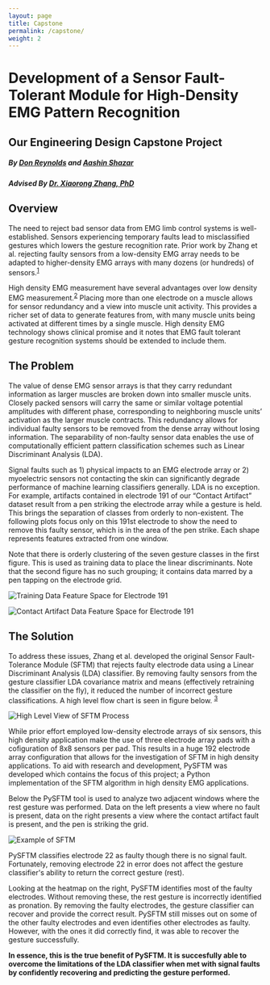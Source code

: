 ```yaml
---
layout: page
title: Capstone
permalink: /capstone/
weight: 2
---
```


# **Development of a Sensor Fault-Tolerant Module for High-Density EMG Pattern Recognition**
## Our Engineering Design Capstone Project 
##### By [Don Reynolds](https://www.linkedin.com/in/donvision/ "Don Reynolds") and [Aashin Shazar](https://www.linkedin.com/in/aashinshazar/ " Aashin Shazar")
##### Advised By  [Dr. Xiaorong Zhang, PhD](http://www.sfsu-icelab.org/people/ "Dr. Xiaorong Zhang, PhD")

## Overview
The need to reject bad sensor data from EMG limb control systems is well-established. Sensors experiencing temporary faults lead to misclassified gestures which lowers the gesture recognition rate. Prior work by Zhang et al. rejecting faulty sensors from a low-density EMG array needs to be adapted to higher-density EMG arrays with many dozens (or hundreds) of sensors.<sup>[1](https://pubmed.ncbi.nlm.nih.gov/25888946/)</sup> 

High density EMG measurement have several advantages over low density EMG measurement.<sup>[2](https://ncbi.nlm.nih.gov/pubmed/17085302)</sup> Placing more than one electrode on a muscle allows for sensor redundancy and a view into muscle unit activity. This provides a richer set of data to generate features from, with many muscle units being activated at different times by a single muscle. High density EMG technology shows clinical promise and it notes that EMG fault tolerant gesture recognition systems should be extended to include them.

## The Problem
The value of dense EMG sensor arrays is that they carry redundant information as larger muscles are broken down into smaller muscle units. Closely packed sensors will carry the same or similar voltage potential amplitudes with different phase, corresponding to neighboring muscle units’ activation as the larger muscle contracts. This redundancy allows for individual faulty sensors to be removed from the dense array without losing information. The separability of non-faulty sensor data enables the use of computationally efficient pattern classification schemes such as Linear Discriminant Analysis (LDA).

Signal faults such as 1) physical impacts to an EMG electrode array or 2) myoelectric sensors not contacting the skin can significantly degrade performance of machine learning classifiers generally. LDA is no exception. For example,  artifacts contained in electrode 191 of our “Contact Artifact” dataset result from a pen striking the electrode array while a gesture is held. This brings the separation of classes from orderly to non-existent. The following plots focus only on this 191st electrode to show the need to remove this faulty sensor, which is in the area of the pen strike. Each shape represents features extracted from one window.

Note that there is orderly clustering of the seven gesture classes in the first figure. This is used as training data to place the linear discriminants. Note that the second figure has no such grouping; it contains data marred by a pen tapping on the electrode grid.

![Training Data Feature Space for Electrode 191](http://ashazar.me/assets/t1.jpg)

![Contact Artifact Data Feature Space for Electrode 191](http://ashazar.me/assets/t2.jpg)
## The Solution

To address these issues, Zhang et al. developed the original Sensor Fault-Tolerance Module (SFTM) that rejects faulty electrode data using a Linear Discriminant Analysis (LDA) classifier. By removing faulty sensors from the gesture classifier LDA covariance matrix and means (effectively retraining the classifier on the fly), it  reduced the number of incorrect gesture classifications. A high level flow chart is seen in figure below. <sup>[3](https://pubmed.ncbi.nlm.nih.gov/25888946/)</sup>

![High Level View of SFTM Process](http://ashazar.me/assets/SFTM.jpg)

While prior effort employed low-density electrode arrays of six sensors, this high density application make the use of three electrode array pads with a cofiguration of 8x8 sensors per pad. This results in a huge 192 electrode array configuration that allows for the investigation of SFTM in high density applications. To aid with research and development, PySFTM was developed which contains the focus of this project; a Python implementation of the SFTM algorithm in high density EMG applications.

Below the PySFTM tool is used to analyze two adjacent windows where the rest gesture was performed. Data on the left presents a view where no fault is present, data on the right presents a view where the contact artifact fault is present, and the pen is striking the grid. 

![Example of SFTM](http://ashazar.me/assets/demo.jpg)

PySFTM classifies electrode 22 as faulty though there is no signal fault. Fortunately, removing electrode 22 in error does not affect the gesture classifier's ability to return the correct gesture (rest).  

Looking at the heatmap on the right, PySFTM identifies most of the faulty electrodes. Without removing these, the rest gesture is incorrectly identified as pronation. By removing the faulty electrodes, the gesture classifier can recover and provide the correct result. PySFTM still misses out on some of the other faulty electrodes and even identifies other electrodes as faulty. However, with the ones it did correctly find, it was able to recover the gesture successfully. 

**In essence, this is the true benefit of PySFTM. It is succesfully able to overcome the limitations of the LDA classifier when met with signal faults by confidently recovering and predicting the gesture performed.**

